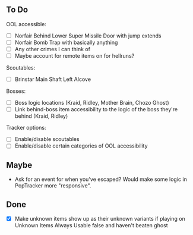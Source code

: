 ## To Do

OOL accessible:
- [ ] Norfair Behind Lower Super Missile Door with jump extends
- [ ] Norfair Bomb Trap with basically anything
- [ ] Any other crimes I can think of
- [ ] Maybe account for remote items on for hellruns?

Scoutables:
- [ ] Brinstar Main Shaft Left Alcove

Bosses: 
- [ ] Boss logic locations (Kraid, Ridley, Mother Brain, Chozo Ghost)
- [ ] Link behind-boss item accessibility to the logic of the boss they're behind (Kraid, Ridley)

Tracker options:
- [ ] Enable/disable scoutables
- [ ] Enable/disable certain categories of OOL accessibility

## Maybe

- Ask for an event for when you've escaped? Would make some logic in PopTracker more "responsive".

## Done

- [x] Make unknown items show up as their unknown variants if playing on Unknown Items Always Usable false and haven't beaten ghost
